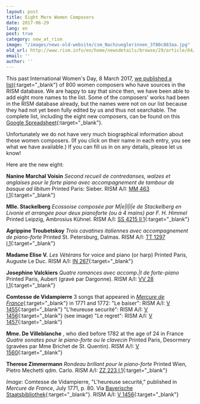 ```yaml
---
layout: post
title: Eight More Women Composers
date: 2017-06-29
lang: en
post: true
category: new_at_rism
image: "/images/news-old-website/csm_Nachzueglerinnen_3f80c883aa.jpg"
old_url: http://www.rism.info/en/home/newsdetails/browse/29/article/64/eight-more-women-composers.html
email: ''
author: ''
---
```


This past International Women's Day, 8 March 2017, [we published a list](/events/2017/03/08/international-womens-day-women-composers-in.html){:target="_blank"} of 800 women composers who have sources in the RISM database. We are happy to say that since then, we have been able to add eight more names to the list. Some of the composers' works had been in the RISM database already, but the names were not on our list because they had not yet been fully edited by us and thus not searchable. The complete list, including the eight new composers, can be found on this [Google Spreadsheet](https://docs.google.com/spreadsheets/d/1CsgG08vTu8wL8_K7EDNMlJ7QG904qEwy4vpkvrPBp6g/edit?usp=sharing){:target="_blank"}.

Unfortunately we do not have very much biographical information about these women composers. (If you click on their name in each entry, you see what we have available.) If you can fill us in on any details, please let us know!

Here are the new eight:

**Nanine Marchal Voisin**
_Second recueil de contredanses, walzes et anglaises pour le forte piano avec accompagnement de tambour de basque ad libitum_
Printed Paris: Sieber. RISM A/I: [MM 463 I,1](https://opac.rism.info/search?id=00000991000146){:target="_blank"}

**Mlle. Stackelberg**
_Ecossoise composée par M|e|l|l|e de Stackelberg en Livonie et arrangée pour deux pianoforte (ou à 4 mains) par F. H. Himmel_
Printed Leipzig, Ambrosius Kühnel. RISM A/I: [SS 4215 II,1](https://opac.rism.info/search?id=00000991002772){:target="_blank"}

**Agrippine Troubetskoy**
_Trois cavatines italiennes avec accompagnement de piano-forte_
Printed St. Petersburg, Dalmas. RISM A/I: [TT 1297 I,1](https://opac.rism.info/search?id=00000991004436){:target="_blank"}

**Madame Elise V.**
_Les Vétérans_ for voice and piano (or harp)
Printed Paris, Auguste Le Duc. RISM A/I: [IN 267](https://opac.rism.info/search?id=00000990073128){:target="_blank"}

**Josephine Valckiers**
_Quatre romances avec accomp.|t de forte-piano_
Printed Paris, Aubert (gravé par Dargonne). RISM A/I: [VV 28 I,1](https://opac.rism.info/search?id=00000991004815){:target="_blank"}

**Comtesse de Vidampierre**
3 songs that appeared in [_Mercure de France_](http://gazetier-universel.gazettes18e.fr/periodique/mercure-de-france-1-1724-1778){:target="_blank"} in 1771 and 1772:
"Le baiser": RISM A/I: [V 1455](https://opac.rism.info/search?id=00000990066465){:target="_blank"}
"L'heureuse securité": RISM A/I: [V 1456](https://opac.rism.info/search?id=00000990066466){:target="_blank"} (see image)
"Le regret": RISM A/I: [V 1457](https://opac.rism.info/search?id=00000990066467){:target="_blank"}

**Mme. De Villeblanche** , who died before 1782 at the age of 24 in France
_Quatre sonates pour le piano-forte ou le clavecin_
Printed Paris, Desormery (gravées par Mme Brichet de St. Quentin). RISM A/I: [V 1560](https://opac.rism.info/search?id=00000990066570){:target="_blank"}

**Therese Zimmermann**
_Rondeau brillant pour le piano-forte_
Printed Wien, Pietro Mechetti qdm. Carlo. RISM A/I: [ZZ 223 I,1](https://opac.rism.info/search?id=00000991007438){:target="_blank"}


_Image_: Comtesse de Vidampierre, "L'heureuse securité," published in _Mercure de France_, July 1771, p. 80. Via [Bayerische Staatsbibliothek](http://www.mdz-nbn-resolving.de/urn/resolver.pl?urn=urn:nbn:de:bvb:12-bsb10407393-8){:target="_blank"}. RISM A/I: [V 1456](https://opac.rism.info/search?id=00000990066466){:target="_blank"}